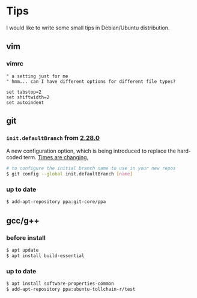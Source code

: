# Tips
I would like to write some small tips in Debian/Ubuntu distribution.

## vim

### vimrc

```vimrc
" a setting just for me
" hmm... can I have different options for different file types?

set tabstop=2
set shiftwidth=2
set autoindent
```


## git

### ```init.defaultBranch``` from [2.28.0](https://github.blog/2020-07-27-highlights-from-git-2-28/)

A new configuration option, which is being introduced to replace the hard-coded term.
[Times are changing.](https://sfconservancy.org/news/2020/jun/23/gitbranchname/)

```bash
# to configure the initial branch name to use in your new repos
$ git config --global init.defaultBranch [name]
```

### up to date

```bash
$ add-apt-repository ppa:git-core/ppa
```


## gcc/g++

### before install

```bash
$ apt update
$ apt install build-essential
```

### up to date

```bash
$ apt install software-properties-common
$ add-apt-repository ppa:ubuntu-tollchain-r/test
```

